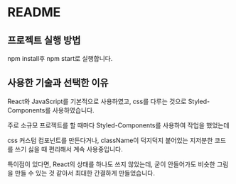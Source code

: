 # README

## 프로젝트 실행 방법

npm install후 npm start로 실행합니다.

## 사용한 기술과 선택한 이유

React와 JavaScript를 기본적으로 사용하였고, css를 다루는 것으로 Styled-Components를 사용하였습니다.

주로 소규모 프로젝트를 할 때마다 Styled-Components를 사용하여 작업을 했었는데

css 커스텀 컴포넌트를 만든다거나, className이 덕지덕지 붙어있는 지저분한 코드를 쓰기 싫을 때 편리해서 계속 사용중입니다.

특이점이 있다면, React의 상태를 하나도 쓰지 않았는데, 굳이 안들어가도 비슷한 그림을 만들 수 있는 것 같아서 최대한 간결하게 만들었습니다.
